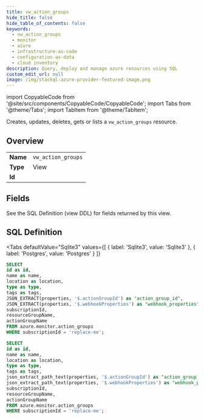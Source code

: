 ```yaml
--- 
title: vw_action_groups
hide_title: false
hide_table_of_contents: false
keywords:
  - vw_action_groups
  - monitor
  - azure
  - infrastructure-as-code
  - configuration-as-data
  - cloud inventory
description: Query, deploy and manage azure resources using SQL
custom_edit_url: null
image: /img/stackql-azure-provider-featured-image.png
---
```


import CopyableCode from '@site/src/components/CopyableCode/CopyableCode';
import Tabs from '@theme/Tabs';
import TabItem from '@theme/TabItem';

Creates, updates, deletes, gets or lists a <code>vw_action_groups</code> resource.

## Overview
<table><tbody>
<tr><td><b>Name</b></td><td><code>vw_action_groups</code></td></tr>
<tr><td><b>Type</b></td><td>View</td></tr>
<tr><td><b>Id</b></td><td><CopyableCode code="azure.monitor.vw_action_groups" /></td></tr>
</tbody></table>

## Fields

See the SQL Definition (view DDL) for fields returned by this view.

## SQL Definition

<Tabs
defaultValue="Sqlite3"
values={[
{ label: 'Sqlite3', value: 'Sqlite3' },
{ label: 'Postgres', value: 'Postgres' }
]}
>
<TabItem value="Sqlite3">

```sql
SELECT
id as id,
name as name,
location as location,
type as type,
tags as tags,
JSON_EXTRACT(properties, '$.actionGroupId') as "action_group_id",
JSON_EXTRACT(properties, '$.webhookProperties') as "webhook_properties",
subscriptionId,
resourceGroupName,
actionGroupName
FROM azure.monitor.action_groups
WHERE subscriptionId = 'replace-me';
```

</TabItem>
<TabItem value="Postgres">

```sql
SELECT
id as id,
name as name,
location as location,
type as type,
tags as tags,
json_extract_path_text(properties, '$.actionGroupId') as "action_group_id",
json_extract_path_text(properties, '$.webhookProperties') as "webhook_properties",
subscriptionId,
resourceGroupName,
actionGroupName
FROM azure.monitor.action_groups
WHERE subscriptionId = 'replace-me';
```

</TabItem>
</Tabs>
